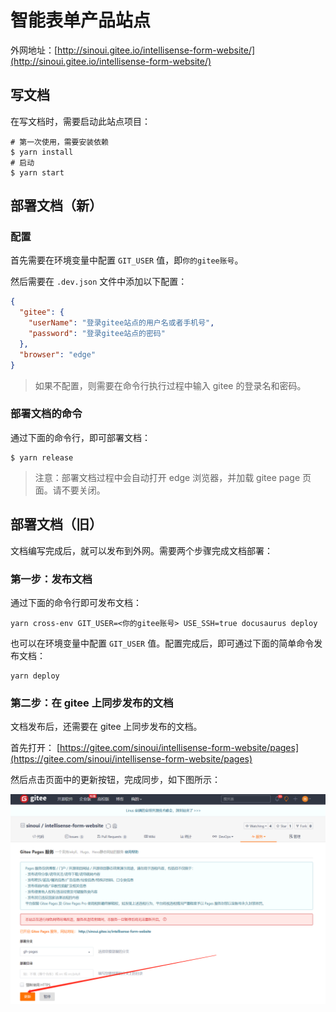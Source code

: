 # 智能表单产品站点

外网地址：[http://sinoui.gitee.io/intellisense-form-website/](http://sinoui.gitee.io/intellisense-form-website/)

## 写文档

在写文档时，需要启动此站点项目：

```shell
# 第一次使用，需要安装依赖
$ yarn install
# 启动
$ yarn start
```

## 部署文档（新）

### 配置

首先需要在环境变量中配置 `GIT_USER` 值，即`你的gitee账号`。

然后需要在 `.dev.json` 文件中添加以下配置：

```json
{
  "gitee": {
    "userName": "登录gitee站点的用户名或者手机号",
    "password": "登录gitee站点的密码"
  },
  "browser": "edge"
}
```

> 如果不配置，则需要在命令行执行过程中输入 gitee 的登录名和密码。

### 部署文档的命令

通过下面的命令行，即可部署文档：

```shell
$ yarn release
```

> 注意：部署文档过程中会自动打开 edge 浏览器，并加载 gitee page 页面。请不要关闭。

## 部署文档（旧）

文档编写完成后，就可以发布到外网。需要两个步骤完成文档部署：

### 第一步：发布文档

通过下面的命令行即可发布文档：

```shell
yarn cross-env GIT_USER=<你的gitee账号> USE_SSH=true docusaurus deploy
```

也可以在环境变量中配置 `GIT_USER` 值。配置完成后，即可通过下面的简单命令发布文档：

```shell
yarn deploy
```

### 第二步：在 gitee 上同步发布的文档

文档发布后，还需要在 gitee 上同步发布的文档。

首先打开： [https://gitee.com/sinoui/intellisense-form-website/pages](https://gitee.com/sinoui/intellisense-form-website/pages)

然后点击页面中的更新按钮，完成同步，如下图所示：

![同步发布的文档](images/update-page.png)
